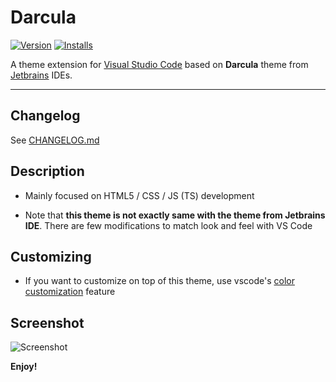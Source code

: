 # Darcula

[![Version](https://vsmarketplacebadge.apphb.com/version/rokoroku.vscode-theme-darcula.svg)](https://marketplace.visualstudio.com/items?itemName=rokoroku.vscode-theme-darcula)
[![Installs](https://vsmarketplacebadge.apphb.com/installs/rokoroku.vscode-theme-darcula.svg)](https://marketplace.visualstudio.com/items?itemName=rokoroku.vscode-theme-darcula)

A theme extension for [Visual Studio Code](https://code.visualstudio.com) based on **Darcula** theme from [Jetbrains](https://www.jetbrains.com) IDEs.

---

## Changelog

See [CHANGELOG.md](./CHANGELOG.md)

## Description

- Mainly focused on HTML5 / CSS / JS (TS) development

- Note that **this theme is not exactly same with the theme from Jetbrains IDE**. There are few modifications to match look and feel with VS Code

## Customizing

- If you want to customize on top of this theme, use vscode's [color customization](https://code.visualstudio.com/docs/getstarted/themes#_customizing-a-color-theme) feature
 
## Screenshot

![Screenshot](https://github.com/rokoroku/vscode-theme-darcula/raw/master/screenshot.png)

**Enjoy!**
